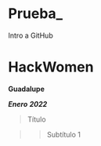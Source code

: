 # Prueba_
Intro a GitHub

# HackWomen 

**Guadalupe**

***Enero***
***2022***

> Título


>> Subtítulo 1


